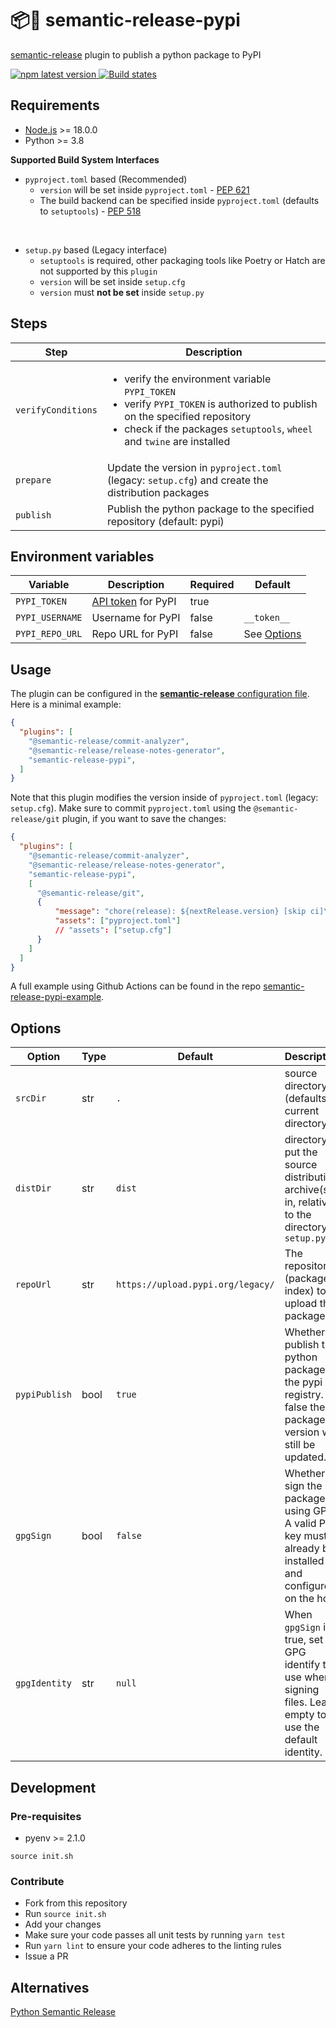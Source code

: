 # 📦🐍 semantic-release-pypi
[semantic-release](https://semantic-release.gitbook.io/semantic-release/) plugin to publish a python package to PyPI

<a href="https://www.npmjs.com/package/semantic-release-pypi">
  <img alt="npm latest version" src="https://img.shields.io/npm/v/semantic-release-pypi">
</a>
<a href="https://github.com/abichinger/semantic-release-pypi/actions?query=workflow%3ATest+branch%3Amain">
  <img alt="Build states" src="https://github.com/abichinger/semantic-release-pypi/workflows/Test/badge.svg">
</a>

## Requirements

- [Node.js](https://semantic-release.gitbook.io/semantic-release/support/node-version) >= 18.0.0
- Python >= 3.8

**Supported Build System Interfaces**
- `pyproject.toml` based (Recommended)
  - `version` will be set inside `pyproject.toml` - [PEP 621](https://peps.python.org/pep-0621/)
  - The build backend can be specified inside `pyproject.toml` (defaults to `setuptools`) - [PEP 518](https://peps.python.org/pep-0518/)

<br />

- `setup.py` based (Legacy interface)
  - `setuptools` is required, other packaging tools like Poetry or Hatch are not supported by this `plugin`
  - `version` will be set inside `setup.cfg`
  - `version` must **not be set** inside `setup.py`

## Steps

| Step | Description
| ---- | -----------
| ```verifyConditions``` | <ul><li>verify the environment variable ```PYPI_TOKEN```</li><li>verify ```PYPI_TOKEN``` is authorized to publish on the specified repository</li><li>check if the packages `setuptools`, `wheel` and `twine` are installed</li></ul>
| ```prepare``` | Update the version in `pyproject.toml` (legacy: `setup.cfg`) and create the distribution packages
| ```publish``` | Publish the python package to the specified repository (default: pypi)

## Environment variables

| Variable | Description | Required | Default
| -------- | ----------- | ----------- | -----------
| ```PYPI_TOKEN``` | [API token](https://test.pypi.org/help/#apitoken) for PyPI | true | 
| ```PYPI_USERNAME``` | Username for PyPI | false | ```__token__```
| ```PYPI_REPO_URL``` | Repo URL for PyPI | false | See [Options](#options)

## Usage

The plugin can be configured in the [**semantic-release** configuration file](https://github.com/semantic-release/semantic-release/blob/master/docs/usage/configuration.md#configuration). Here is a minimal example:

```json
{
  "plugins": [
    "@semantic-release/commit-analyzer",
    "@semantic-release/release-notes-generator",
    "semantic-release-pypi",
  ]
}
```

Note that this plugin modifies the version inside of `pyproject.toml` (legacy: `setup.cfg`). 
Make sure to commit `pyproject.toml` using the `@semantic-release/git` plugin, if you want to save the changes:

```json
{
  "plugins": [
    "@semantic-release/commit-analyzer",
    "@semantic-release/release-notes-generator",
    "semantic-release-pypi",
    [
      "@semantic-release/git",
      {
          "message": "chore(release): ${nextRelease.version} [skip ci]\n\n${nextRelease.notes}",
          "assets": ["pyproject.toml"]
          // "assets": ["setup.cfg"]
      }
    ]
  ]
}
```

A full example using Github Actions can be found in the repo [semantic-release-pypi-example](https://github.com/abichinger/semantic-release-pypi-example).

## Options

| Option | Type | Default | Description
| ------ | ---- | ------- | -----------
| ```srcDir``` | str | ```.``` | source directory (defaults to current directory)
| ```distDir``` | str | ```dist``` | directory to put the source distribution archive(s) in, relative to the directory of ```setup.py```
| ```repoUrl``` | str | ```https://upload.pypi.org/legacy/``` | The repository (package index) to upload the package to.
| ```pypiPublish``` | bool | ```true``` | Whether to publish the python package to the pypi registry. If false the package version will still be updated.
| ```gpgSign``` | bool | ```false``` | Whether to sign the package using GPG. A valid PGP key must already be installed and configured on the host.
| ```gpgIdentity``` | str | ```null``` | When ```gpgSign``` is true, set the GPG identify to use when signing files. Leave empty to use the default identity.

## Development

### Pre-requisites

- pyenv >= 2.1.0

```shell
source init.sh
```

### Contribute

- Fork from this repository
- Run `source init.sh`
- Add your changes
- Make sure your code passes all unit tests by running `yarn test`
- Run `yarn lint` to ensure your code adheres to the linting rules
- Issue a PR

## Alternatives

[Python Semantic Release](https://github.com/python-semantic-release/python-semantic-release)